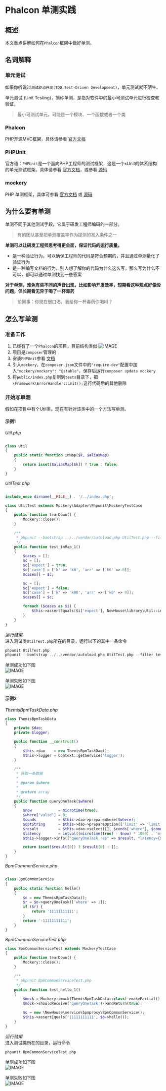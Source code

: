 # Phalcon 单测实践
## 概述
本文重点讲解如何在`Phalcon`框架中做好单测。

## 名词解释
### 单元测试
如果你听说过`测试驱动开发(TDD:Test-Driven Development)`，单元测试就不陌生。  

单元测试 (Unit Testing)，简称单测，是指对软件中的最小可测试单元进行检查和验证。
> 最小可测试单元，可能是一个模块、一个函数或者一个类

### Phalcon
PHP开源MVC框架，具体请参看 [官方文档](http://www.myleftstudio.com)

### PHPUnit
官方语：`PHPUnit`是一个面向PHP工程师的测试框架，这是一个xUnit的体系结构的单元测试框架。具体请参看 [官方文档](http://www.phpunit.cn)，或参看 [源码](https://github.com/sebastianbergmann/phpunit)

### mockery
PHP 单测框架，具体可参看 [官方文档](http://docs.mockery.io) 或 [源码](https://github.com/mockery/mockery)

## 为什么要有单测
单测不同于其他测试手段，它属于研发工程师编码的一部分。
> 有的团队甚至把单测覆盖率作为提测的准入条件之一

**单测可以让研发工程师思考得更全面，保证代码的运行质量。**

- 是一种验证行为，可以确保工程师的代码是符合预期的，并且通过单测量化了验证行为
- 是一种编写文档的行为，别人想了解你的代码为什么这么写，那么写为什么不可以，都可以通过单测找到一些答案

**对于单测，难免有些不同的声音出现，比如影响开发效率，短期看这种观点好像没问题，但长期看无异于喝了一杯毒药**

> 前同事：你现在很口渴，我给你一杯毒药你喝吗？

## 怎么写单测
### 准备工作
1. 已经有了一个`Phalcon`的项目，目前结构类似
![IMAGE](resources/B1E08C46229293F82B1B1A1A1A07FC2F.jpg)
2. 项目是`composer`管理的
3. 安装`PHPUnit`参看 [文档](http://www.phpunit.cn/getting-started.html)
4. 引入`mockery`，在`composer.json`文件中的`"require-dev"`配置中加入`"mockery/mockery": "@stable"`，保存后运行`composer update mockery`
5. 将`public/index.php`复制到`tests`目录下，把`\Framework\ErrorHandler::init();`这行代码后的其他删除

### 开始写单测
假如在项目中有个Util类，现在有针对该类中的一个方法写单测。  

#### 示例1

_Util.php_
```php

class Util
{
    public static function inMap($k, $aliasMap)
    {
        return isset($aliasMap[$k]) ? true : false;
    }
}
```

_UtilTest.php_

```php

include_once dirname(__FILE__) . '/../index.php';

class UtilTest extends Mockery\Adapter\Phpunit\MockeryTestCase
{
    public function tearDown() {
        Mockery::close();
    }

    /**
     * phpunit --bootstrap ../../vendor/autoload.php UtilTest.php --filter test_inMap_1
     */
    public function test_inMap_1()
    {
        $cases = [];
        $c = [];
        $c['expect'] = true;
        $c['case'] = ['k' => 'k0', 'arr' => ['k0' => 0]];
        $cases[] = $c;

        $c = [];
        $c['expect'] = false;
        $c['case'] = ['k' => 'k00', 'arr' => ['k0' => 0]];
        $cases[] = $c;

        foreach ($cases as $i) {
            $this->assertEquals($i['expect'], NewHouse\library\Util::inMap($i['case']['k'], $i['case']['arr']));
        }
    }
}
```

_运行结果_  
进入测试类`UtilTest.php`所在的目录，运行以下的其中一条命令  

```php
phpunit UtilTest.php
phpunit --bootstrap ../../vendor/autoload.php UtilTest.php --filter test_inMap_1
```
单测成功如下图  
![IMAGE](resources/CFF8F2E3304180F12B6190222494A1FA.jpg)

单测失败如下图  
![IMAGE](resources/D0D47DC1C97DD34E602E6CF429ECCCBE.jpg)

#### 示例2
_ThemisBpmTaskData.php_
```php
class ThemisBpmTaskData
{
    private $dao;
    private $logger;

    public function __construct()
    {
        $this->dao    = new ThemisBpmTaskDao();
        $this->logger = Context::getService('logger');
    }

    /**
     * 获取一条数据
     *
     * @param $where
     *
     * @return array
     */
    public function queryOneTask($where)
    {
        $now            = microtime(true);
        $where['valid'] = 0;
        $conds          = $this->dao->prepareWhere($where);
        $optString      = $this->dao->prepareOption(['limit' => 'limit 1']);
        $result         = $this->dao->select([], $conds['where'], $conds['bind'], '');
        $latency        = intval((microtime(true) - $now) * 1000) . 'ms';
        $this->logger->info(["queryOneTask res" => $result, "latency={$latency}"]);

        return isset($result[0]) ? $result[0] : [];
    }
}
```
_BpmCommonService.php_

```php

class BpmCommonService
{
    public static function hello()
    {
        $o = new ThemisBpmTaskData();
        $r = $o->queryOneTask(['where' => 1]);
        if ($r) {
            return '11111111111';
        }
        return '-11111111111';
    }
}

```
_BpmCommonServiceTest.php_
```php
class BpmCommonServiceTest extends MockeryTestCase
{
    public function tearDown() {
        Mockery::close();
    }

    /**
     * phpunit BpmCommonServiceTest.php
     */
    public function test_hello_1()
    {
        $mock = Mockery::mock(ThemisBpmTaskData::class)->makePartial();
        $mock->shouldReceive('queryOneTask')->andReturn(true);

        $o = new \NewHouse\service\bpmproxy\BpmCommonService();
        $this->assertEquals('11111111111', $o->hello());
    }
}
```
_运行结果_  
进入测试类所在的目录，运行命令  

```php
phpunit BpmCommonServiceTest.php
```
单测成功如下图  
![IMAGE](resources/7C31834AE13C06B7CA1BB417881F657A.jpg)

单测失败如下图  
![IMAGE](resources/9CB1C5408AE16382E4D3DE5958050974.jpg)